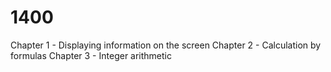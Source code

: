 # 1400
Chapter 1 - Displaying information on the screen
Chapter 2 - Calculation by formulas
Chapter 3 - Integer arithmetic